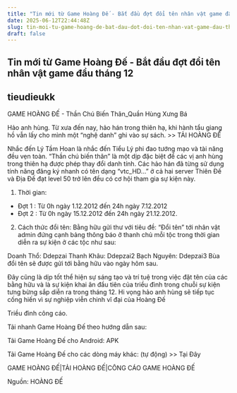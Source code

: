 ```yaml
---
title: "Tin mới từ Game Hoàng Đế - Bắt đầu đợt đổi tên nhân vật game đầu tháng 12"
date: 2025-06-12T22:44:48Z
slug: tin-moi-tu-game-hoang-de-bat-dau-dot-doi-ten-nhan-vat-game-dau-thang-12
draft: false
---
```


## Tin mới từ Game Hoàng Đế - Bắt đầu đợt đổi tên nhân vật game đầu tháng 12

## tieudieukk

GAME HOÀNG ĐẾ - Thần Chú Biến Thân_Quần Hùng Xưng Bá
 
Hảo anh hùng.
Từ xưa đến nay, hảo hán trong thiên hạ, khi hành tẩu giang hồ vẫn lấy cho mình một “nghệ danh” ghi vào sự sách. >> TẢI HOÀNG ĐẾ
 
Nhắc đến Lý Tầm Hoan là nhắc đến Tiểu Lý phi đao tướng mạo và tài năng đều vẹn toàn. “Thần chú biến thân” là một dịp đặc biệt để các vị anh hùng trong thiên hạ được phép thay đổi danh tính. Các hảo hán đã từng sử dụng tính năng đăng ký nhanh có tên dạng “vtc_HD…” ở cả hai server Thiên Đế và Địa Đế đạt level 50 trở lên đều có cơ hội tham gia sự kiện này.
 
1. Thời gian:
- Đợt 1 : Từ 0h ngày 1.12.2012 đến 24h ngày 7.12.2012
- Đợt 2 : Từ 0h ngày 15.12.2012 đến 24h ngày 21.12.2012.
 
2. Cách thức đổi tên:
Bằng hữu gửi thư với tiêu đề: “Đổi tên”  tới nhân vật admin đứng cạnh bảng thông báo ở thanh chủ mỗi tộc trong thời gian diễn ra sự kiện ở các tộc như sau:
 
Doanh Thổ: Ddepzai
Thanh Khâu: Ddepzai2
Bạch Nguyên: Ddepzai3
Bùa đổi tên sẽ được gửi tới bằng hữu vào ngày hôm sau.
 
Đây cũng là dịp tốt thể hiện sự sáng tạo và trí tuệ trong việc đặt tên của các bằng hữu và là sự kiện khai ân đầu tiên của triều đình trong chuỗi sự kiện tưng bừng sắp diễn ra trong tháng 12.
Hi vọng hảo anh hùng sẽ tiếp tục cống hiến vì sự nghiệp viễn chinh vĩ đại của Hoàng Đế
 
Triều đình công cáo.
 
Tải nhanh Game Hoàng Đế theo hướng dẫn sau:
 
Tải Game Hoàng Đế cho Android: APK
 
Tải Game Hoàng Đế cho các dòng máy khác: (tự động) >> Tại Đây
 
GAME HOÀNG ĐẾ|TẢI HOÀNG ĐẾ|CÔNG CÁO GAME HOÀNG ĐẾ
 
Nguồn: HOÀNG ĐẾ